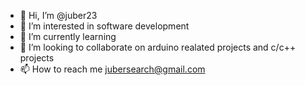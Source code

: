 - 👋 Hi, I’m @juber23
- 👀 I’m interested in software development
- 🌱 I’m currently learning  
- 💞️ I’m looking to collaborate on arduino realated projects and c/c++ projects
- 📫 How to reach me jubersearch@gmail.com

<!---
juber23/juber23 is a ✨ special ✨ repository because its `README.md` (this file) appears on your GitHub profile.
You can click the Preview link to take a look at your changes.
--->

